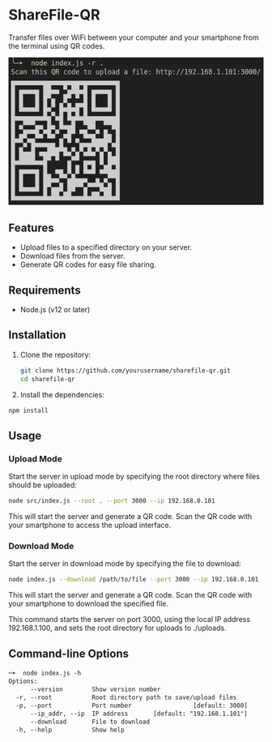# ShareFile-QR

Transfer files over WiFi between your computer and your smartphone from the terminal using QR codes.


![alt text](images/1.png)

## Features

- Upload files to a specified directory on your server.
- Download files from the server.
- Generate QR codes for easy file sharing.

## Requirements

- Node.js (v12 or later)

## Installation

1. Clone the repository:

   ```bash
   git clone https://github.com/yourusername/sharefile-qr.git
   cd sharefile-qr

2. Install the dependencies:

```bash
npm install
```

## Usage
### Upload Mode

Start the server in upload mode by specifying the root directory where files should be uploaded:

```bash
node src/index.js --root . --port 3000 --ip 192.168.0.101
```

This will start the server and generate a QR code. Scan the QR code with your smartphone to access the upload interface.

### Download Mode

Start the server in download mode by specifying the file to download:

```bash
node index.js --download /path/to/file --port 3000 --ip 192.168.0.101
```
This will start the server and generate a QR code. Scan the QR code with your smartphone to download the specified file.


This command starts the server on port 3000, using the local IP address 192.168.1.100, and sets the root directory for uploads to ./uploads.

## Command-line Options

```
─➤  node index.js -h                                               
Options:
      --version        Show version number                       
  -r, --root           Root directory path to save/upload files   
  -p, --port           Port number                 [default: 3000]
      --ip_addr, --ip  IP address       [default: "192.168.1.101"]
      --download       File to download                           
  -h, --help           Show help    
```     
